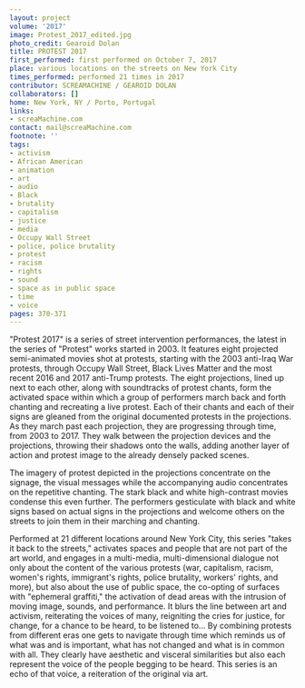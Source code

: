 ```yaml
---
layout: project
volume: '2017'
image: Protest_2017_edited.jpg
photo_credit: Gearoid Dolan
title: PROTEST 2017
first_performed: first performed on October 7, 2017
place: various locations on the streets on New York City
times_performed: performed 21 times in 2017
contributor: SCREAMACHINE / GEAROID DOLAN
collaborators: []
home: New York, NY / Porto, Portugal
links:
- screaMachine.com
contact: mail@screaMachine.com
footnote: ''
tags:
- activism
- African American
- animation
- art
- audio
- Black
- brutality
- capitalism
- justice
- media
- Occupy Wall Street
- police, police brutality
- protest
- racism
- rights
- sound
- space as in public space
- time
- voice
pages: 370-371
---
```


"Protest 2017" is a series of street intervention performances, the latest in the series of "Protest" works started in 2003. It features eight projected semi-animated movies shot at protests, starting with the 2003 anti-Iraq War protests, through Occupy Wall Street, Black Lives Matter and the most recent 2016 and 2017 anti-Trump protests. The eight projections, lined up next to each other, along with soundtracks of protest chants, form the activated space within which a group of performers march back and forth chanting and recreating a live protest. Each of their chants and each of their signs are gleaned from the original documented protests in the projections. As they march past each projection, they are progressing through time, from 2003 to 2017. They walk between the projection devices and the projections, throwing their shadows onto the walls, adding another layer of action and protest image to the already densely packed scenes.

The imagery of protest depicted in the projections concentrate on the signage, the visual messages while the accompanying audio concentrates on the repetitive chanting. The stark black and white high-contrast movies condense this even further. The performers gesticulate with black and white signs based on actual signs in the projections and welcome others on the streets to join them in their marching and chanting.

Performed at 21 different locations around New York City, this series "takes it back to the streets," activates spaces and people that are not part of the art world, and engages in a multi-media, multi-dimensional dialogue not only about the content of the various protests (war, capitalism, racism, women's rights, immigrant's rights, police brutality, workers' rights, and more), but also about the use of public space, the co-opting of surfaces with "ephemeral graffiti," the activation of dead areas with the intrusion of moving image, sounds, and performance. It blurs the line between art and activism, reiterating the voices of many, reigniting the cries for justice, for change, for a chance to be heard, to be listened to… By combining protests from different eras one gets to navigate through time which reminds us of what was and is important, what has not changed and what is in common with all. They clearly have aesthetic and visceral similarities but also each represent the voice of the people begging to be heard. This series is an echo of that voice, a reiteration of the original via art.

